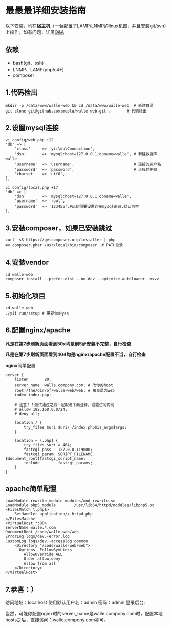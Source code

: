 最最最详细安装指南
===============

以下安装，均在**宿主机**（一台配置了LAMP/LNMP的linux机器，并且安装git/svn）上操作，如有问题，详见[Q&A](https://github.com/meolu/walle-web/blob/master/docs/faq.md)

依赖
---

* bash(git、ssh)
* LNMP、LAMP(php5.4+)
* composer


1.代码检出
----------
```
mkdir -p /data/www/walle-web && cd /data/www/walle-web  # 新建目录
git clone git@github.com:meolu/walle-web.git .       # 代码检出
```



2.设置mysql连接
--------------
```
vi config/web.php +12
'db' => [
    'class'     => 'yii\db\Connection',
    'dsn'       => 'mysql:host=127.0.0.1;dbname=walle', # 新建数据库walle
    'username'  => 'username',                          # 连接的用户名
    'password'  => 'password',                          # 连接的密码
    'charset'   => 'utf8',
],
```
```
vi config/local.php +17
'db' => [
    'dsn'       => 'mysql:host=127.0.0.1;dbname=walle',
    'username'  => 'root',
    'password'  => '123456',#此处需要设置连接mysql密码,默认为空
],
```

3.安装composer，如果已安装跳过
---------------------------
```
curl -sS https://getcomposer.org/installer | php
mv composer.phar /usr/local/bin/composer  # PATH目录
```

4.安装vendor
-----------
```
cd walle-web
composer install --prefer-dist --no-dev --optimize-autoloader -vvvv
```

5.初始化项目
----------
```
cd walle-web
./yii run/setup # 需要你的yes
```


6.配置nginx/apache
-----------------
**凡是在第7步刷新页面看到50x均是前5步安装不完整，自行检查**

**凡是在第7步刷新页面看到404均是nginx/apache配置不当，自行检查**

**nginx**简单配置
```
server {
    listen       80;
    server_name  walle.compony.com; # 改你的host
    root /the/dir/of/walle-web/web; # 根目录为web
    index index.php;

    # 注意！！测试通过之后一定取消下面注释，设置访问内网
    # allow 192.168.0.0/24;
    # deny all;

    location / {
        try_files $uri $uri/ /index.php$is_args$args;
    }

    location ~ \.php$ {
        try_files $uri = 404;
        fastcgi_pass   127.0.0.1:9000;
        fastcgi_param  SCRIPT_FILENAME  $document_root$fastcgi_script_name;
        include        fastcgi_params;
    }
}
```

**apache**简单配置
-----------------

```
LoadModule rewrite_module modules/mod_rewrite.so
LoadModule php5_module        /usr/lib64/httpd/modules/libphp5.so
<FilesMatch \.php$>
    SetHandler application/x-httpd-php
</FilesMatch>
<VirtualHost *:80>
ServerName walle.*.com
DocumentRoot /code/walle-web/web
ErrorLog logs/dev.-error.log
CustomLog logs/dev.-accesslog common
    <Directory "/code/walle-web/web">
      Options  FollowSymLinks
        AllowOverride ALL
        Order allow,deny
        Allow from all
    </Directory>
</VirtualHost>
```

7.恭喜：）
--------
访问地址：localhost  使用默认用户名：admin 密码：admin 登录后台;

当然，可能你配置nginx时的server_name是walle.compony.com时，配置本地hosts之后，直接访问：walle.compony.com亦可。



